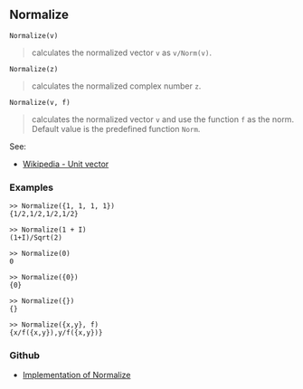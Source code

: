 ## Normalize

```
Normalize(v)
```

> calculates the normalized vector `v` as `v/Norm(v)`.

```
Normalize(z)
```

> calculates the normalized complex number `z`.

```
Normalize(v, f)
```

> calculates the normalized vector `v` and use the function `f` as the norm. Default value is the predefined function `Norm`.

See: 
* [Wikipedia - Unit vector](https://en.wikipedia.org/wiki/Unit_vector)

### Examples

```
>> Normalize({1, 1, 1, 1})
{1/2,1/2,1/2,1/2}

>> Normalize(1 + I)
(1+I)/Sqrt(2) 

>> Normalize(0)
0

>> Normalize({0})
{0}

>> Normalize({})
{}

>> Normalize({x,y}, f)
{x/f({x,y}),y/f({x,y})}
```
### Github
* [Implementation of Normalize](https://github.com/axkr/symja_android_library/blob/master/symja_android_library/matheclipse-core/src/main/java/org/matheclipse/core/builtin/LinearAlgebra.java#L3258) 
